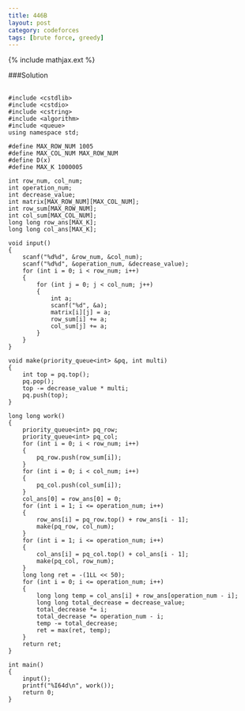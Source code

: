 ```yaml
---
title: 446B
layout: post
category: codeforces
tags: [brute force, greedy]
---
```


{% include mathjax.ext %}


###Solution  
<br/>

	#include <cstdlib>
	#include <cstdio>
	#include <cstring>
	#include <algorithm>
	#include <queue>
	using namespace std;
	
	#define MAX_ROW_NUM 1005
	#define MAX_COL_NUM MAX_ROW_NUM
	#define D(x) 
	#define MAX_K 1000005
	
	int row_num, col_num;
	int operation_num;
	int decrease_value;
	int matrix[MAX_ROW_NUM][MAX_COL_NUM];
	int row_sum[MAX_ROW_NUM];
	int col_sum[MAX_COL_NUM];
	long long row_ans[MAX_K];
	long long col_ans[MAX_K];
	
	void input()
	{
		scanf("%d%d", &row_num, &col_num);
		scanf("%d%d", &operation_num, &decrease_value);
		for (int i = 0; i < row_num; i++)
		{
			for (int j = 0; j < col_num; j++)
			{
				int a;
				scanf("%d", &a);
				matrix[i][j] = a;
				row_sum[i] += a;
				col_sum[j] += a;
			}
		}
	}
	
	void make(priority_queue<int> &pq, int multi)
	{
		int top = pq.top();
		pq.pop();
		top -= decrease_value * multi;
		pq.push(top);
	}
	
	long long work()
	{
		priority_queue<int> pq_row;
		priority_queue<int> pq_col;
		for (int i = 0; i < row_num; i++)
		{
			pq_row.push(row_sum[i]);
		}
		for (int i = 0; i < col_num; i++)
		{
			pq_col.push(col_sum[i]);
		}
		col_ans[0] = row_ans[0] = 0;
		for (int i = 1; i <= operation_num; i++)
		{
			row_ans[i] = pq_row.top() + row_ans[i - 1];
			make(pq_row, col_num);
		}
		for (int i = 1; i <= operation_num; i++)
		{
			col_ans[i] = pq_col.top() + col_ans[i - 1];
			make(pq_col, row_num);
		}
		long long ret = -(1LL << 50);
		for (int i = 0; i <= operation_num; i++)
		{
			long long temp = col_ans[i] + row_ans[operation_num - i];
			long long total_decrease = decrease_value;
			total_decrease *= i;
			total_decrease *= operation_num - i;
			temp -= total_decrease;
			ret = max(ret, temp);
		}
		return ret;
	}
	
	int main()
	{
		input();
		printf("%I64d\n", work());
		return 0;
	}
